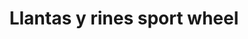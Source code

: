---
title: "Llantas y rines sport wheel"
url: /garagoa/llantas-y-rines-sport-wheel/
shop: Reifen
---